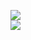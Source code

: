 [![](https://img.shields.io/badge/Made%20With-Github%20Spray-lightgrey.svg?style=for-the-badge&logo=github)](https://github.com/Annihil/github-spray#30563)  
[![](https://i.imgur.com/2DrTn0Z.gif)](https://github.com/Annihil/github-spray)